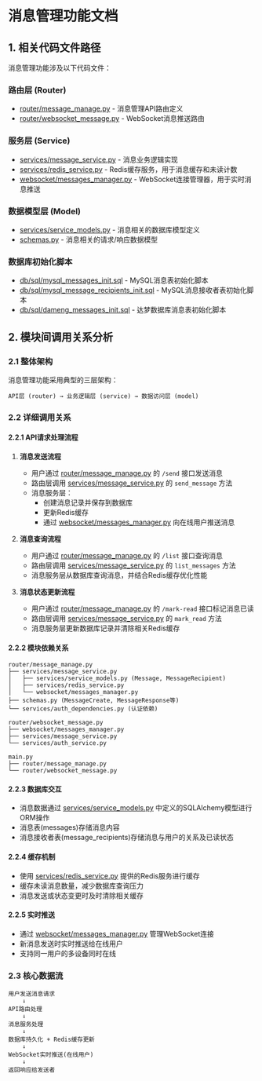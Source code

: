 # 消息管理功能文档

## 1. 相关代码文件路径

消息管理功能涉及以下代码文件：

### 路由层 (Router)
- [router/message_manage.py](file:///D:/work/meeting_assistant/router/message_manage.py) - 消息管理API路由定义
- [router/websocket_message.py](file:///D:/work/meeting_assistant/router/websocket_message.py) - WebSocket消息推送路由

### 服务层 (Service)
- [services/message_service.py](file:///D:/work/meeting_assistant/services/message_service.py) - 消息业务逻辑实现
- [services/redis_service.py](file:///D:/work/meeting_assistant/services/redis_service.py) - Redis缓存服务，用于消息缓存和未读计数
- [websocket/messages_manager.py](file:///D:/work/meeting_assistant/websocket/messages_manager.py) - WebSocket连接管理器，用于实时消息推送

### 数据模型层 (Model)
- [services/service_models.py](file:///D:/work/meeting_assistant/services/service_models.py) - 消息相关的数据库模型定义
- [schemas.py](file:///D:/work/meeting_assistant/schemas.py) - 消息相关的请求/响应数据模型

### 数据库初始化脚本
- [db/sql/mysql_messages_init.sql](file:///D:/work/meeting_assistant/db/sql/mysql_messages_init.sql) - MySQL消息表初始化脚本
- [db/sql/mysql_message_recipients_init.sql](file:///D:/work/meeting_assistant/db/sql/mysql_message_recipients_init.sql) - MySQL消息接收者表初始化脚本
- [db/sql/dameng_messages_init.sql](file:///D:/work/meeting_assistant/db/sql/dameng_messages_init.sql) - 达梦数据库消息表初始化脚本


## 2. 模块间调用关系分析

### 2.1 整体架构
消息管理功能采用典型的三层架构：
```
API层 (router) → 业务逻辑层 (service) → 数据访问层 (model)
```

### 2.2 详细调用关系

#### 2.2.1 API请求处理流程
1. **消息发送流程**
   - 用户通过 [router/message_manage.py](file:///D:/work/meeting_assistant/router/message_manage.py) 的 `/send` 接口发送消息
   - 路由层调用 [services/message_service.py](file:///D:/work/meeting_assistant/services/message_service.py) 的 `send_message` 方法
   - 消息服务层：
     - 创建消息记录并保存到数据库
     - 更新Redis缓存
     - 通过 [websocket/messages_manager.py](file:///D:/work/meeting_assistant/websocket/messages_manager.py) 向在线用户推送消息

2. **消息查询流程**
   - 用户通过 [router/message_manage.py](file:///D:/work/meeting_assistant/router/message_manage.py) 的 `/list` 接口查询消息
   - 路由层调用 [services/message_service.py](file:///D:/work/meeting_assistant/services/message_service.py) 的 `list_messages` 方法
   - 消息服务层从数据库查询消息，并结合Redis缓存优化性能

3. **消息状态更新流程**
   - 用户通过 [router/message_manage.py](file:///D:/work/meeting_assistant/router/message_manage.py) 的 `/mark-read` 接口标记消息已读
   - 路由层调用 [services/message_service.py](file:///D:/work/meeting_assistant/services/message_service.py) 的 `mark_read` 方法
   - 消息服务层更新数据库记录并清除相关Redis缓存

#### 2.2.2 模块依赖关系
```
router/message_manage.py
├── services/message_service.py
│   ├── services/service_models.py (Message, MessageRecipient)
│   ├── services/redis_service.py
│   └── websocket/messages_manager.py
├── schemas.py (MessageCreate, MessageResponse等)
└── services/auth_dependencies.py (认证依赖)

router/websocket_message.py
├── websocket/messages_manager.py
├── services/message_service.py
└── services/auth_service.py

main.py
├── router/message_manage.py
└── router/websocket_message.py
```

#### 2.2.3 数据库交互
- 消息数据通过 [services/service_models.py](file:///D:/work/meeting_assistant/services/service_models.py) 中定义的SQLAlchemy模型进行ORM操作
- 消息表(messages)存储消息内容
- 消息接收者表(message_recipients)存储消息与用户的关系及已读状态

#### 2.2.4 缓存机制
- 使用 [services/redis_service.py](file:///D:/work/meeting_assistant/services/redis_service.py) 提供的Redis服务进行缓存
- 缓存未读消息数量，减少数据库查询压力
- 消息发送或状态变更时及时清除相关缓存

#### 2.2.5 实时推送
- 通过 [websocket/messages_manager.py](file:///D:/work/meeting_assistant/websocket/messages_manager.py) 管理WebSocket连接
- 新消息发送时实时推送给在线用户
- 支持同一用户的多设备同时在线

### 2.3 核心数据流
```
用户发送消息请求
    ↓
API路由处理
    ↓
消息服务处理
    ↓
数据库持久化 + Redis缓存更新
    ↓
WebSocket实时推送(在线用户)
    ↓
返回响应给发送者
```